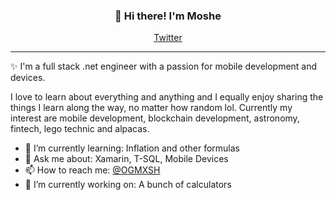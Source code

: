
<h3 align="center">👋 Hi there! I'm Moshe</h3>
<p align="center">
  <a href="https://twitter.com/OGMXSH">Twitter</a>
</p>

---
✨ I'm a full stack .net engineer with a passion for mobile development and devices. 

I love to learn about everything and anything and I equally enjoy sharing the things I learn along the way, no matter how random lol. Currently my interest are mobile development, blockchain development, astronomy, fintech, lego technic and alpacas.

- 🌱 I’m currently learning: Inflation and other formulas
- 💬 Ask me about: Xamarin, T-SQL, Mobile Devices
- 📫 How to reach me: [@OGMXSH](https://twitter.com/OGMXSH)
- 🔭 I’m currently working on: A bunch of calculators


